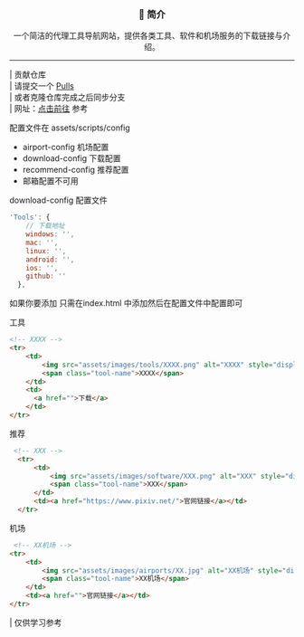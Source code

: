 
<div align="center">
  <h3>📖 简介</h3>
  <p>一个简洁的代理工具导航网站，提供各类工具、软件和机场服务的下载链接与介绍。</p>
</div>

---
| 贡献仓库  
| 请提交一个 [Pulls](https://github.com/Re0XIAOPA/ToolStore/pulls)  
| 或者克隆仓库完成之后同步分支  
| 网址：[点击前往](https://toolstore.awafuns.cn/) 参考

配置文件在 assets/scripts/config

- airport-config 机场配置
- download-config 下载配置
- recommend-config 推荐配置
- 邮箱配置不可用

download-config 配置文件

```js
'Tools': {
    // 下载地址
    windows: '',
    mac: '',
    linux: '',
    android: '',
    ios: '',
    github: ''
  },
```

如果你要添加 只需在index.html 中添加然后在配置文件中配置即可

工具

```html
<!-- XXXX -->
<tr>
    <td>
        <img src="assets/images/tools/XXXX.png" alt="XXXX" style="display:none">
        <span class="tool-name">XXXX</span>
    </td>
    <td>
      <a href="">下载</a>
    </td>
</tr>
```

推荐

```html
 <!-- XXX -->
  <tr>
      <td>
          <img src="assets/images/software/XXX.png" alt="XXX" style="display:none">
          <span class="tool-name">XXX</span>
      </td>
      <td><a href="https://www.pixiv.net/">官网链接</a></td>
  </tr>
```

机场

```html
 <!-- XX机场 -->
<tr>
    <td>
        <img src="assets/images/airports/XX.jpg" alt="XX机场" style="display:none">
        <span class="tool-name">XX机场</span>
    </td>
    <td><a href="">官网链接</a></td>
</tr>
```

| 仅供学习参考
